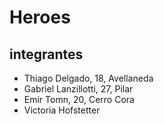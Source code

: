 # Heroes

## integrantes

- Thiago Delgado, 18, Avellaneda
- Gabriel Lanzillotti, 27, Pilar
- Emir Tomn, 20, Cerro Cora
- Victoria Hofstetter
